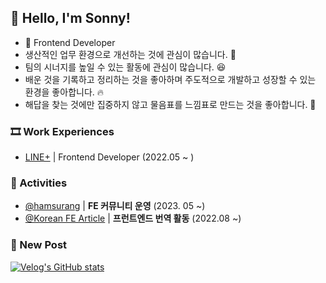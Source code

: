 ## 👻 Hello, I'm Sonny!

- 🌱 Frontend Developer
- 생산적인 업무 환경으로 개선하는 것에 관심이 많습니다. 🥊
- 팀의 시너지를 높일 수 있는 활동에 관심이 많습니다. 😆
- 배운 것을 기록하고 정리하는 것을 좋아하며 주도적으로 개발하고 성장할 수 있는 환경을 좋아합니다. 🔥
- 해답을 찾는 것에만 집중하지 않고 물음표를 느낌표로 만드는 것을 좋아합니다. 🤔

### 🎞 Work Experiences

- [LINE+](https://linepluscorp.com/) | Frontend Developer (2022.05 ~ )

### 🚀 Activities
- [@hamsurang](https://github.com/hamsurang) | **FE 커뮤니티 운영**  (2023. 05 ~)
- [@Korean FE Article](https://kofearticle.substack.com/) | **프런트엔드 번역 활동** (2022.08 ~)

### 📝 New Post

[![Velog's GitHub stats](https://velog-readme-stats.vercel.app/api?name=surim014)](https://velog.io/@surim014)
